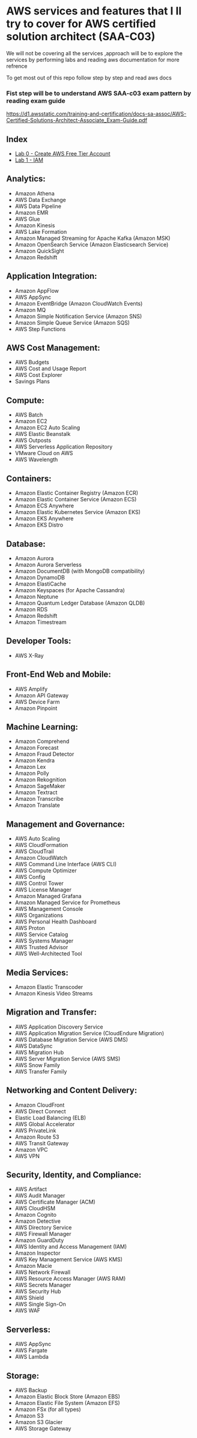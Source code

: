 # AWS services and features that I ll try to cover for AWS certified solution architect (SAA-C03)
We will not be covering all the services ,approach will be to explore the services by performing labs and reading aws documentation for more refrence

 To get most out of this repo follow step by step and read aws docs 

### Fist step will be to understand AWS SAA-c03 exam pattern by reading exam guide 
https://d1.awsstatic.com/training-and-certification/docs-sa-assoc/AWS-Certified-Solutions-Architect-Associate_Exam-Guide.pdf

## Index
- [Lab 0 - Create AWS Free Tier Account](https://github.com/urstrulypriyank/AWS-BY-PRIYANK/blob/main/Day-00%20%7C%20Account%20Creation/README.md)
- [Lab 1 - IAM](https://github.com/urstrulypriyank/AWS-BY-PRIYANK/blob/main/Day-01%20%7C%20IAM/README.md)


## Analytics:
- Amazon Athena
- AWS Data Exchange
- AWS Data Pipeline
- Amazon EMR
- AWS Glue
- Amazon Kinesis
- AWS Lake Formation
- Amazon Managed Streaming for Apache Kafka (Amazon MSK)
- Amazon OpenSearch Service (Amazon Elasticsearch Service)
- Amazon QuickSight
- Amazon Redshift
## Application Integration:
- Amazon AppFlow
- AWS AppSync
- Amazon EventBridge (Amazon CloudWatch Events)
- Amazon MQ
- Amazon Simple Notification Service (Amazon SNS)
- Amazon Simple Queue Service (Amazon SQS)
- AWS Step Functions

##  AWS Cost Management:
- AWS Budgets
- AWS Cost and Usage Report
- AWS Cost Explorer
- Savings Plans
## Compute:
- AWS Batch
- Amazon EC2
- Amazon EC2 Auto Scaling
- AWS Elastic Beanstalk
- AWS Outposts
- AWS Serverless Application Repository
- VMware Cloud on AWS
- AWS Wavelength
## Containers:
- Amazon Elastic Container Registry (Amazon ECR)
- Amazon Elastic Container Service (Amazon ECS)
- Amazon ECS Anywhere
- Amazon Elastic Kubernetes Service (Amazon EKS)
- Amazon EKS Anywhere
- Amazon EKS Distro
## Database:
- Amazon Aurora
- Amazon Aurora Serverless
- Amazon DocumentDB (with MongoDB compatibility)
- Amazon DynamoDB
- Amazon ElastiCache
- Amazon Keyspaces (for Apache Cassandra)
- Amazon Neptune
- Amazon Quantum Ledger Database (Amazon QLDB)
- Amazon RDS
- Amazon Redshift
- Amazon Timestream
## Developer Tools:
- AWS X-Ray
## Front-End Web and Mobile:
- AWS Amplify
- Amazon API Gateway
- AWS Device Farm
- Amazon Pinpoint
## Machine Learning:
- Amazon Comprehend
- Amazon Forecast
- Amazon Fraud Detector
- Amazon Kendra
- Amazon Lex
- Amazon Polly
- Amazon Rekognition
- Amazon SageMaker
- Amazon Textract
- Amazon Transcribe
- Amazon Translate
## Management and Governance:
- AWS Auto Scaling
- AWS CloudFormation
- AWS CloudTrail
- Amazon CloudWatch
- AWS Command Line Interface (AWS CLI)
- AWS Compute Optimizer
- AWS Config
- AWS Control Tower
- AWS License Manager
- Amazon Managed Grafana
- Amazon Managed Service for Prometheus
- AWS Management Console
- AWS Organizations
- AWS Personal Health Dashboard
- AWS Proton
- AWS Service Catalog
- AWS Systems Manager
- AWS Trusted Advisor
- AWS Well-Architected Tool
## Media Services:
- Amazon Elastic Transcoder
- Amazon Kinesis Video Streams
## Migration and Transfer:
- AWS Application Discovery Service
- AWS Application Migration Service (CloudEndure Migration)
- AWS Database Migration Service (AWS DMS)
- AWS DataSync
- AWS Migration Hub
- AWS Server Migration Service (AWS SMS)
- AWS Snow Family
- AWS Transfer Family
## Networking and Content Delivery:
- Amazon CloudFront
- AWS Direct Connect
- Elastic Load Balancing (ELB)
- AWS Global Accelerator
- AWS PrivateLink
- Amazon Route 53
- AWS Transit Gateway
- Amazon VPC
- AWS VPN
## Security, Identity, and Compliance:
- AWS Artifact
- AWS Audit Manager
- AWS Certificate Manager (ACM)
- AWS CloudHSM
- Amazon Cognito
- Amazon Detective
- AWS Directory Service
- AWS Firewall Manager
- Amazon GuardDuty
- AWS Identity and Access Management (IAM)
- Amazon Inspector
- AWS Key Management Service (AWS KMS)
- Amazon Macie
- AWS Network Firewall
- AWS Resource Access Manager (AWS RAM)
- AWS Secrets Manager
- AWS Security Hub
- AWS Shield
- AWS Single Sign-On
- AWS WAF
## Serverless:
- AWS AppSync
- AWS Fargate
- AWS Lambda
## Storage:
- AWS Backup
- Amazon Elastic Block Store (Amazon EBS)
- Amazon Elastic File System (Amazon EFS)
- Amazon FSx (for all types)
- Amazon S3
- Amazon S3 Glacier
- AWS Storage Gateway